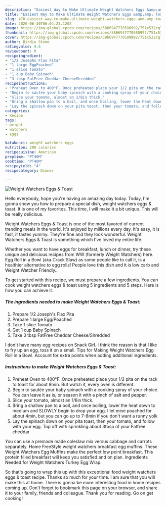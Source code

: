 ```yaml
---
description: "Easiest Way to Make Ultimate Weight Watchers Eggs &amp;amp; Toast"
title: "Easiest Way to Make Ultimate Weight Watchers Eggs &amp;amp; Toast"
slug: 470-easiest-way-to-make-ultimate-weight-watchers-eggs-and-amp-toast
date: 2020-06-30T06:04:23.120Z
image: https://img-global.cpcdn.com/recipes/5866947770580992/751x532cq70/weight-watchers-eggs-toast-recipe-main-photo.jpg
thumbnail: https://img-global.cpcdn.com/recipes/5866947770580992/751x532cq70/weight-watchers-eggs-toast-recipe-main-photo.jpg
cover: https://img-global.cpcdn.com/recipes/5866947770580992/751x532cq70/weight-watchers-eggs-toast-recipe-main-photo.jpg
author: Birdie Stone
ratingvalue: 4.6
reviewcount: 9
recipeingredient:
- "1/2 Josephs Flax Pita"
- "1 large EggPoached"
- "1 slice Tomato"
- "1 cup Baby Spinach"
- "3 tbsp FatFree Cheddar CheeseShredded"
recipeinstructions:
- "Preheat Oven to 400°F. Once preheated place your 1/2 pita on the rack to toast for about 8min. But watch it, every oven is different."
- "Begin to sautée your baby spinach with a cooking spray of your choice. You can leave it as is, or season it with a pinch of salt and pepper."
- "Slice your tomato, almost an 1/8in thick."
- "Bring a shallow pan to a boil, and once boiling, lower the heat down to medium and SLOWLY begin to drop your egg. I let mine poached for about 4min, but you can go up to 7-8min if you don&#39;t want a runny yolk"
- "Lay the spinach down on your pita toast, then your tomato, and follow with your egg. Top off with sprinkling about 3tbsp of your Fatfree cheddar"
categories:
- Recipe
tags:
- weight
- watchers
- eggs

katakunci: weight watchers eggs 
nutrition: 290 calories
recipecuisine: American
preptime: "PT40M"
cooktime: "PT40M"
recipeyield: "4"
recipecategory: Dinner

---
```



![Weight Watchers Eggs &amp; Toast](https://img-global.cpcdn.com/recipes/5866947770580992/751x532cq70/weight-watchers-eggs-toast-recipe-main-photo.jpg)

Hello everybody, hope you're having an amazing day today. Today, I'm gonna show you how to prepare a special dish, weight watchers eggs &amp; toast. It is one of my favorites. This time, I will make it a bit unique. This will be really delicious.

Weight Watchers Eggs &amp; Toast is one of the most favored of current trending meals in the world. It's enjoyed by millions every day. It's easy, it is fast, it tastes yummy. They're fine and they look wonderful. Weight Watchers Eggs &amp; Toast is something which I've loved my entire life.

Whether you want to have eggs for breakfast, lunch or dinner, try these unique and delicious recipes from WW (formerly Weight Watchers) here. Egg Roll in a Bowl (aka Crack Slaw) as some people like to call it, is a healthier alternative to egg rolls! People love this dish and it is low carb and Weight Watcher Friendly..


To get started with this recipe, we must prepare a few ingredients. You can cook weight watchers eggs &amp; toast using 5 ingredients and 5 steps. Here is how you can achieve it.

<!--inarticleads1-->

##### The ingredients needed to make Weight Watchers Eggs &amp; Toast:

1. Prepare 1/2 Joseph&#39;s Flax Pita
1. Prepare 1 large Egg/Poached
1. Take 1 slice Tomato
1. Get 1 cup Baby Spinach
1. Take 3 tbsp FatFree Cheddar Cheese/Shredded


I don&#39;t have many egg recipes on Snack Girl. I think the reason is that I like to fry up an egg, toss it on a small. Tips for Making Weight Watchers Egg Roll in a Bowl. Account for extra points when adding additional ingredients. 

<!--inarticleads2-->

##### Instructions to make Weight Watchers Eggs &amp; Toast:

1. Preheat Oven to 400°F. Once preheated place your 1/2 pita on the rack to toast for about 8min. But watch it, every oven is different.
1. Begin to sautée your baby spinach with a cooking spray of your choice. You can leave it as is, or season it with a pinch of salt and pepper.
1. Slice your tomato, almost an 1/8in thick.
1. Bring a shallow pan to a boil, and once boiling, lower the heat down to medium and SLOWLY begin to drop your egg. I let mine poached for about 4min, but you can go up to 7-8min if you don&#39;t want a runny yolk
1. Lay the spinach down on your pita toast, then your tomato, and follow with your egg. Top off with sprinkling about 3tbsp of your Fatfree cheddar


You can use a premade made coleslaw mix versus cabbage and carrots separately. Home FreeStyle weight watchers breakfast egg muffins. These Weight Watchers Egg Muffins make the perfect low point breakfast. This protein filled breakfast will keep you satisfied and on plan. Ingredients Needed for Weight Watchers Turkey Egg Wrap. 

So that's going to wrap this up with this exceptional food weight watchers eggs &amp; toast recipe. Thanks so much for your time. I am sure that you will make this at home. There is gonna be more interesting food in home recipes coming up. Don't forget to bookmark this page on your browser, and share it to your family, friends and colleague. Thank you for reading. Go on get cooking!
